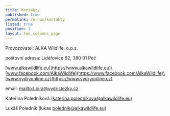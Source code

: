 ```yaml
---
title: Kontakty
published: true
permalink: /o-nas/kontakty
listed: true
position: 1
layout: two_columns_page
---
```

Provozovatel: ALKA Wildlife, o.p.s.

poštovní adresa: Lidéřovice 62, 380 01 Peč

[www.alkawildlife.eu](https://www.alkawildlife.eu)\
[www.facebook.com/AlkaWildlife](https://www.facebook.com/AlkaWildlife)\
[www.vydryonline.cz](https://www.vydryonline.cz)



email: <mailto:Loira@vydristezky.cz>

Kateřina Poledníková (katerina.polednikova@alkawildlife.eu)

Lukáš Poledník (lukas polednik@alkawildlife.eu)
